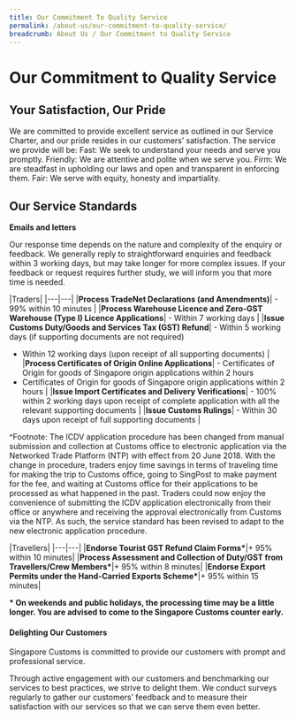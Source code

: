 ```yaml
---
title: Our Commitment To Quality Service
permalink: /about-us/our-commitment-to-quality-service/
breadcrumb: About Us / Our Commitment to Quality Service
---
```


# Our Commitment to Quality Service 

## Your Satisfaction, Our Pride

We are committed to provide excellent service as outlined in our Service Charter, and our pride resides in our customers’ satisfaction.
The service we provide will be:
Fast:      We seek to understand your needs and serve you promptly.
Friendly:  We are attentive and polite when we serve you.
Firm:      We are steadfast in upholding our laws and open and transparent in enforcing them.
Fair: 	   We serve with equity, honesty and impartiality.

## Our Service Standards

**Emails and letters**

Our response time depends on the nature and complexity of the enquiry or feedback. We generally reply to straightforward enquiries and feedback within 3 working days, but may take longer for more complex issues. If your feedback or request requires further study, we will inform you that more time is needed.

|Traders|
|---|---|
|**Process TradeNet Declarations (and Amendments)**| - 99% within 10 minutes |
|**Process Warehouse Licence and Zero-GST Warehouse (Type I) Licence Applications**| - Within 7 working days |
|**Issue Customs Duty/Goods and Services Tax (GST) Refund**| - Within 5 working days (if supporting documents are not required)
- Within 12 working days (upon receipt of all supporting documents) |
|**Process Certificates of Origin Online Applications**| - Certificates of Origin for goods of Singapore origin applications within 2 hours
- Certificates of Origin for goods of Singapore origin applications within 2 hours |
|**Issue Import Certificates and Delivery Verifications**| - 100% within 2 working days upon receipt of complete application with all the relevant supporting documents |
|**Issue Customs Rulings**| - Within 30 days upon receipt of full supporting documents |

^Footnote: The ICDV application procedure has been changed from manual submission and collection at Customs office to electronic application via the Networked Trade Platform (NTP) with effect from  20 June  2018.  With the change in procedure, traders enjoy time savings in terms of traveling time for making the trip to Customs office, going to SingPost to make payment for the fee, and waiting at Customs office for their applications to be processed as what happened in the past.  Traders could now enjoy the convenience of submitting the ICDV application electronically from their office or anywhere and receiving the approval electronically from Customs via the NTP. As such, the service standard has been revised to adapt to the new electronic application procedure.

|Travellers|
|---|---|
|**Endorse Tourist GST Refund Claim Forms\***|+ 95% within 10 minutes|
|**Process Assessment and Collection of Duty/GST from Travellers/Crew Members\***|+ 95% within 8 minutes|
|**Endorse Export Permits under the Hand-Carried Exports Scheme\***|+ 95% within 15 minutes|

**\* On weekends and public holidays, the processing time may be a little longer. You are advised to come to the Singapore Customs counter early.**

#### Delighting Our Customers

Singapore Customs is committed to provide our customers with prompt and professional service.

Through active engagement with our customers and benchmarking our services to best practices, we strive to delight them. We conduct surveys regularly to gather our customers’ feedback and to measure their satisfaction with our services so that we can serve them even better. 
